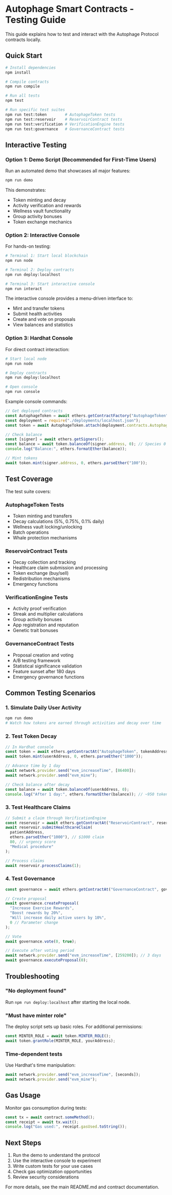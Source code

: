 # Autophage Smart Contracts - Testing Guide

This guide explains how to test and interact with the Autophage Protocol contracts locally.

## Quick Start

```bash
# Install dependencies
npm install

# Compile contracts
npm run compile

# Run all tests
npm test

# Run specific test suites
npm run test:token        # AutophageToken tests
npm run test:reservoir    # ReservoirContract tests
npm run test:verification # VerificationEngine tests
npm run test:governance   # GovernanceContract tests
```

## Interactive Testing

### Option 1: Demo Script (Recommended for First-Time Users)

Run an automated demo that showcases all major features:

```bash
npm run demo
```

This demonstrates:
- Token minting and decay
- Activity verification and rewards
- Wellness vault functionality
- Group activity bonuses
- Token exchange mechanics

### Option 2: Interactive Console

For hands-on testing:

```bash
# Terminal 1: Start local blockchain
npm run node

# Terminal 2: Deploy contracts
npm run deploy:localhost

# Terminal 3: Start interactive console
npm run interact
```

The interactive console provides a menu-driven interface to:
- Mint and transfer tokens
- Submit health activities
- Create and vote on proposals
- View balances and statistics

### Option 3: Hardhat Console

For direct contract interaction:

```bash
# Start local node
npm run node

# Deploy contracts
npm run deploy:localhost

# Open console
npm run console
```

Example console commands:
```javascript
// Get deployed contracts
const AutophageToken = await ethers.getContractFactory("AutophageToken");
const deployment = require("./deployments/localhost.json");
const token = await AutophageToken.attach(deployment.contracts.AutophageToken);

// Check balance
const [signer] = await ethers.getSigners();
const balance = await token.balanceOf(signer.address, 0); // Species 0 = RHYTHM
console.log("Balance:", ethers.formatEther(balance));

// Mint tokens
await token.mint(signer.address, 0, ethers.parseEther("100"));
```

## Test Coverage

The test suite covers:

### AutophageToken Tests
- Token minting and transfers
- Decay calculations (5%, 0.75%, 0.1% daily)
- Wellness vault locking/unlocking
- Batch operations
- Whale protection mechanisms

### ReservoirContract Tests
- Decay collection and tracking
- Healthcare claim submission and processing
- Token exchange (buy/sell)
- Redistribution mechanisms
- Emergency functions

### VerificationEngine Tests
- Activity proof verification
- Streak and multiplier calculations
- Group activity bonuses
- App registration and reputation
- Genetic trait bonuses

### GovernanceContract Tests
- Proposal creation and voting
- A/B testing framework
- Statistical significance validation
- Feature sunset after 180 days
- Emergency governance functions

## Common Testing Scenarios

### 1. Simulate Daily User Activity
```bash
npm run demo
# Watch how tokens are earned through activities and decay over time
```

### 2. Test Token Decay
```javascript
// In Hardhat console
const token = await ethers.getContractAt("AutophageToken", tokenAddress);
await token.mint(userAddress, 0, ethers.parseEther("1000"));

// Advance time by 1 day
await network.provider.send("evm_increaseTime", [86400]);
await network.provider.send("evm_mine");

// Check balance after decay
const balance = await token.balanceOf(userAddress, 0);
console.log("After 1 day:", ethers.formatEther(balance)); // ~950 tokens (5% decay)
```

### 3. Test Healthcare Claims
```javascript
// Submit a claim through VerificationEngine
const reservoir = await ethers.getContractAt("ReservoirContract", reservoirAddress);
await reservoir.submitHealthcareClaim(
  patientAddress,
  ethers.parseEther("1000"), // $1000 claim
  80, // urgency score
  "Medical procedure"
);

// Process claims
await reservoir.processClaims(1);
```

### 4. Test Governance
```javascript
const governance = await ethers.getContractAt("GovernanceContract", govAddress);

// Create proposal
await governance.createProposal(
  "Increase Exercise Rewards",
  "Boost rewards by 20%",
  "Will increase daily active users by 10%",
  0 // Parameter change
);

// Vote
await governance.vote(0, true);

// Execute after voting period
await network.provider.send("evm_increaseTime", [259200]); // 3 days
await governance.executeProposal(0);
```

## Troubleshooting

### "No deployment found"
Run `npm run deploy:localhost` after starting the local node.

### "Must have minter role"
The deploy script sets up basic roles. For additional permissions:
```javascript
const MINTER_ROLE = await token.MINTER_ROLE();
await token.grantRole(MINTER_ROLE, yourAddress);
```

### Time-dependent tests
Use Hardhat's time manipulation:
```javascript
await network.provider.send("evm_increaseTime", [seconds]);
await network.provider.send("evm_mine");
```

## Gas Usage

Monitor gas consumption during tests:
```javascript
const tx = await contract.someMethod();
const receipt = await tx.wait();
console.log("Gas used:", receipt.gasUsed.toString());
```

## Next Steps

1. Run the demo to understand the protocol
2. Use the interactive console to experiment
3. Write custom tests for your use cases
4. Check gas optimization opportunities
5. Review security considerations

For more details, see the main README.md and contract documentation.